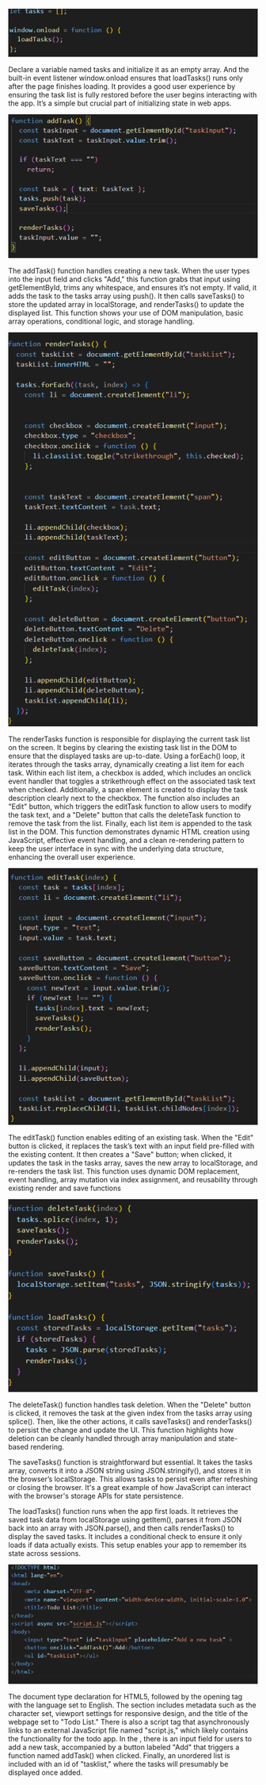 ![image alt](https://github.com/7Dagm21/A2SV-tasks/blob/eede2ef7f893cd086b5998f08b44b6b182051822/Task1/Screenshot%202025-07-11%20113752.png)

Declare a variable named tasks and initialize it as an empty array. And the built-in event listener window.onload ensures that loadTasks() runs only after the page finishes loading. It provides a good user experience by ensuring the task list is fully restored before the user begins interacting with the app. It’s a simple but crucial part of initializing state in web apps.



![image alt](https://github.com/7Dagm21/A2SV-tasks/blob/20f40e7a3c08fba4d80e4fe907aa61a207d2e199/Task1/Screenshot%202025-07-11%20113830.png)

The addTask() function handles creating a new task. When the user types into the input field and clicks "Add," this function grabs that input using getElementById, trims any whitespace, and ensures it’s not empty. If valid, it adds the task to the tasks array using push(). It then calls saveTasks() to store the updated array in localStorage, and renderTasks() to update the displayed list. This function shows your use of DOM manipulation, basic array operations, conditional logic, and storage handling.


![image alt](https://github.com/7Dagm21/A2SV-tasks/blob/e43f755d83ebd543de76d281757901c8adf130ae/Task1/Screenshot%202025-07-11%20130617.png)

The renderTasks function is responsible for displaying the current task list on the screen. It begins by clearing the existing task list in the DOM to ensure that the displayed tasks are up-to-date. Using a forEach() loop, it iterates through the tasks array, dynamically creating a list item for each task. Within each list item, a checkbox is added, which includes an onclick event handler that toggles a strikethrough effect on the associated task text when checked. Additionally, a span element is created to display the task description clearly next to the checkbox. The function also includes an "Edit" button, which triggers the editTask function to allow users to modify the task text, and a "Delete" button that calls the deleteTask function to remove the task from the list. Finally, each list item is appended to the task list in the DOM. This function demonstrates dynamic HTML creation using JavaScript, effective event handling, and a clean re-rendering pattern to keep the user interface in sync with the underlying data structure, enhancing the overall user experience.




![image alt](https://github.com/7Dagm21/A2SV-tasks/blob/72d3f8824b7e120554e47d0479cbe374e679ce55/Task1/Screenshot%202025-07-11%20113904.png)


The editTask() function enables editing of an existing task. When the "Edit" button is clicked, it replaces the task’s text with an input field pre-filled with the existing content. It then creates a "Save" button; when clicked, it updates the task in the tasks array, saves the new array to localStorage, and re-renders the task list. This function uses dynamic DOM replacement, event handling, array mutation via index assignment, and reusability through existing render and save functions



![image alt](https://github.com/7Dagm21/A2SV-tasks/blob/72d3f8824b7e120554e47d0479cbe374e679ce55/Task1/Screenshot%202025-07-11%20113913.png)

The deleteTask() function handles task deletion. When the "Delete" button is clicked, it removes the task at the given index from the tasks array using splice(). Then, like the other actions, it calls saveTasks() and renderTasks() to persist the change and update the UI. This function highlights how deletion can be cleanly handled through array manipulation and state-based rendering.

The saveTasks() function is straightforward but essential. It takes the tasks array, converts it into a JSON string using JSON.stringify(), and stores it in the browser’s localStorage. This allows tasks to persist even after refreshing or closing the browser. It's a great example of how JavaScript can interact with the browser's storage APIs for state persistence.

The loadTasks() function runs when the app first loads. It retrieves the saved task data from localStorage using getItem(), parses it from JSON back into an array with JSON.parse(), and then calls renderTasks() to display the saved tasks. It includes a conditional check to ensure it only loads if data actually exists. This setup enables your app to remember its state across sessions.


![image alt](https://github.com/7Dagm21/A2SV-tasks/blob/fd76fed7495e8baac3637ac6fa36daaee7bc7cc7/Task1/Screenshot%202025-07-11%20112934.png)


The document type declaration for HTML5, followed by the opening <html> tag with the language set to English. The <head> section includes metadata such as the character set, viewport settings for responsive design, and the title of the webpage set to "Todo List." There is also a script tag that asynchronously links to an external JavaScript file named "script.js," which likely contains the functionality for the todo app. In the <body>, there is an input field for users to add a new task, accompanied by a button labeled "Add" that triggers a function named addTask() when clicked. Finally, an unordered list is included with an id of "tasklist," where the tasks will presumably be displayed once added.


